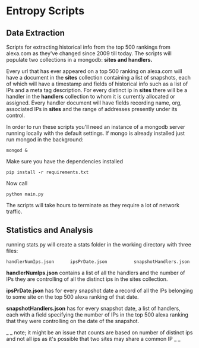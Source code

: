 # Entropy Scripts

## Data Extraction
Scripts for extracting historical info from the top 500 rankings from alexa.com as they've changed since 2009 till today. The scripts will populate two collections in a mongodb: **sites and handlers.**

Every url that has ever appeared on a top 500 ranking on alexa.com will have a document in the **sites** collection containing a list of snapshots, each of which will have a timestamp and fields of historical info such as a list of IPs and a meta tag description. For every distinct ip in **sites** there will be a handler in the **handlers** collection to whom it is currently allocated or assigned. Every handler document will have fields recording name, org, associated IPs in **sites** and the range of addresses presently under its control. 

In order to run these scripts you'll need an instance of a mongodb server running locally with the default settings. If mongo is already installed just run mongod in the background: 
```
mongod &
``` 
Make sure you have the dependencies installed
```
pip install -r requirements.txt
```
Now call
```
python main.py
```
The scripts will take hours to terminate as they require a lot of network traffic. 

## Statistics and Analysis
running stats.py will create a stats folder in the working directory with three files: 
```
handlerNumIps.json      ipsPrDate.json          snapshotHandlers.json
```
**handlerNumIps.json** contains a list of all the handlers and the number of IPs they are controlling of all the distinct ips in the sites collection.

**ipsPrDate.json** has for every snapshot date a record of all the IPs belonging to some site on the top 500 alexa ranking of that date. 

**snapshotHandlers.json** has for every snapshot date, a list of handlers, each with a field specifying the number of IPs in the top 500 alexa ranking that they were controlling on the date of the snapshot. 

_ _ note; it might be an issue that counts are based on number of distinct ips and not all ips as it's possible that two sites may share a common IP _ _ 
